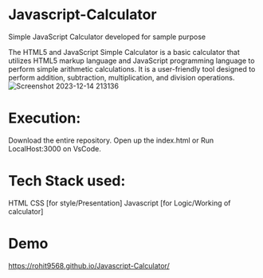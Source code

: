 # Javascript-Calculator
Simple JavaScript Calculator developed for sample purpose

The HTML5 and JavaScript Simple Calculator is a basic calculator that utilizes HTML5 markup language and JavaScript programming language to perform simple arithmetic calculations. It is a user-friendly tool designed to perform addition, subtraction, multiplication, and division operations.
![Screenshot 2023-12-14 213136](https://github.com/Rohit9568/Javascript-Calculator/assets/128663753/0f9e8e6e-b2d8-480d-b6ee-32c7cbcc0ba5)
# Execution:
 Download the entire repository.
 Open up the index.html or Run LocalHost:3000 on VsCode.
# Tech Stack used:
 HTML
 CSS [for style/Presentation]
 Javascript [for Logic/Working of calculator]
# Demo
https://rohit9568.github.io/Javascript-Calculator/
